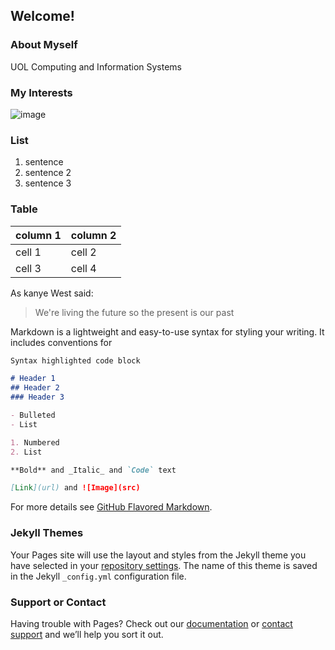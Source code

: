 ## Welcome!

### About Myself

UOL Computing and Information Systems

### My Interests

![image](https://user-images.githubusercontent.com/70319427/91633019-96995500-ea17-11ea-927d-aa7b338fcc01.png)

### List
1. sentence
2. sentence 2
3. sentence 3

### Table

column 1 | column 2
-------- | ---------
cell 1 | cell 2
cell 3 | cell 4 

As kanye West said:
>We're living the future so
>the present is our past

Markdown is a lightweight and easy-to-use syntax for styling your writing. It includes conventions for

```markdown
Syntax highlighted code block

# Header 1
## Header 2
### Header 3

- Bulleted
- List

1. Numbered
2. List

**Bold** and _Italic_ and `Code` text

[Link](url) and ![Image](src)
```

For more details see [GitHub Flavored Markdown](https://guides.github.com/features/mastering-markdown/).

### Jekyll Themes

Your Pages site will use the layout and styles from the Jekyll theme you have selected in your [repository settings](https://github.com/lx0416/lx.github.io/settings). The name of this theme is saved in the Jekyll `_config.yml` configuration file.

### Support or Contact

Having trouble with Pages? Check out our [documentation](https://docs.github.com/categories/github-pages-basics/) or [contact support](https://github.com/contact) and we’ll help you sort it out.
